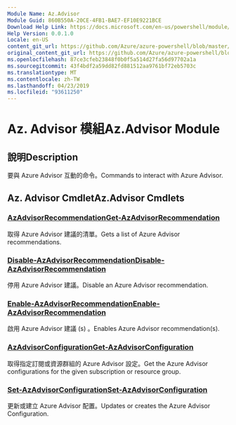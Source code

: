 ```yaml
---
Module Name: Az.Advisor
Module Guid: 860B550A-20CE-4FB1-BAE7-EF10E9221BCE
Download Help Link: https://docs.microsoft.com/en-us/powershell/module/az.advisor
Help Version: 0.0.1.0
Locale: en-US
content_git_url: https://github.com/Azure/azure-powershell/blob/master/src/Advisor/Advisor/help/Az.Advisor.md
original_content_git_url: https://github.com/Azure/azure-powershell/blob/master/src/Advisor/Advisor/help/Az.Advisor.md
ms.openlocfilehash: 87ce3cfeb23848f0b0f5a514d27fa56d97702a1a
ms.sourcegitcommit: 43f4bdf2a59dd82fd881512aa9761bf72eb5703c
ms.translationtype: MT
ms.contentlocale: zh-TW
ms.lasthandoff: 04/23/2019
ms.locfileid: "93611250"
---
```

# <span data-ttu-id="e5dc4-101">Az. Advisor 模組</span><span class="sxs-lookup"><span data-stu-id="e5dc4-101">Az.Advisor Module</span></span>
## <span data-ttu-id="e5dc4-102">說明</span><span class="sxs-lookup"><span data-stu-id="e5dc4-102">Description</span></span>
<span data-ttu-id="e5dc4-103">要與 Azure Advisor 互動的命令。</span><span class="sxs-lookup"><span data-stu-id="e5dc4-103">Commands to interact with Azure Advisor.</span></span>

## <span data-ttu-id="e5dc4-104">Az. Advisor Cmdlet</span><span class="sxs-lookup"><span data-stu-id="e5dc4-104">Az.Advisor Cmdlets</span></span>
### [<span data-ttu-id="e5dc4-105">AzAdvisorRecommendation</span><span class="sxs-lookup"><span data-stu-id="e5dc4-105">Get-AzAdvisorRecommendation</span></span>](Get-AzAdvisorRecommendation.md)
<span data-ttu-id="e5dc4-106">取得 Azure Advisor 建議的清單。</span><span class="sxs-lookup"><span data-stu-id="e5dc4-106">Gets a list of Azure Advisor recommendations.</span></span>

### [<span data-ttu-id="e5dc4-107">Disable-AzAdvisorRecommendation</span><span class="sxs-lookup"><span data-stu-id="e5dc4-107">Disable-AzAdvisorRecommendation</span></span>](Disable-AzAdvisorRecommendation.md)
<span data-ttu-id="e5dc4-108">停用 Azure Advisor 建議。</span><span class="sxs-lookup"><span data-stu-id="e5dc4-108">Disable an Azure Advisor recommendation.</span></span>

### [<span data-ttu-id="e5dc4-109">Enable-AzAdvisorRecommendation</span><span class="sxs-lookup"><span data-stu-id="e5dc4-109">Enable-AzAdvisorRecommendation</span></span>](Enable-AzAdvisorRecommendation.md)
<span data-ttu-id="e5dc4-110">啟用 Azure Advisor 建議 (s) 。</span><span class="sxs-lookup"><span data-stu-id="e5dc4-110">Enables Azure Advisor recommendation(s).</span></span>

### [<span data-ttu-id="e5dc4-111">AzAdvisorConfiguration</span><span class="sxs-lookup"><span data-stu-id="e5dc4-111">Get-AzAdvisorConfiguration</span></span>](Get-AzAdvisorConfiguration.md)
<span data-ttu-id="e5dc4-112">取得指定訂閱或資源群組的 Azure Advisor 設定。</span><span class="sxs-lookup"><span data-stu-id="e5dc4-112">Get the Azure Advisor configurations for the given subscription or resource group.</span></span>

### [<span data-ttu-id="e5dc4-113">Set-AzAdvisorConfiguration</span><span class="sxs-lookup"><span data-stu-id="e5dc4-113">Set-AzAdvisorConfiguration</span></span>](Set-AzAdvisorConfiguration.md)
<span data-ttu-id="e5dc4-114">更新或建立 Azure Advisor 配置。</span><span class="sxs-lookup"><span data-stu-id="e5dc4-114">Updates or creates the Azure Advisor Configuration.</span></span>

